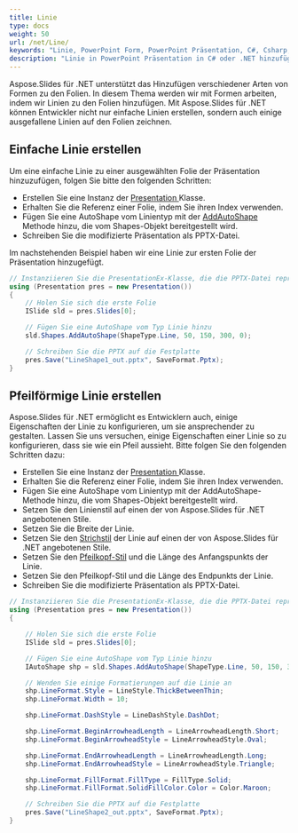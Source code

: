 ```yaml
---
title: Linie
type: docs
weight: 50
url: /net/Line/
keywords: "Linie, PowerPoint Form, PowerPoint Präsentation, C#, Csharp, Aspose.Slides für .NET"
description: "Linie in PowerPoint Präsentation in C# oder .NET hinzufügen"
---
```


Aspose.Slides für .NET unterstützt das Hinzufügen verschiedener Arten von Formen zu den Folien. In diesem Thema werden wir mit Formen arbeiten, indem wir Linien zu den Folien hinzufügen. Mit Aspose.Slides für .NET können Entwickler nicht nur einfache Linien erstellen, sondern auch einige ausgefallene Linien auf den Folien zeichnen.
## **Einfache Linie erstellen**
Um eine einfache Linie zu einer ausgewählten Folie der Präsentation hinzuzufügen, folgen Sie bitte den folgenden Schritten:

- Erstellen Sie eine Instanz der [Presentation ](https://reference.aspose.com/slides/net/aspose.slides/presentation)Klasse.
- Erhalten Sie die Referenz einer Folie, indem Sie ihren Index verwenden.
- Fügen Sie eine AutoShape vom Linientyp mit der [AddAutoShape](https://reference.aspose.com/slides/net/aspose.slides/ishapecollection/methods/addautoshape/index) Methode hinzu, die vom Shapes-Objekt bereitgestellt wird.
- Schreiben Sie die modifizierte Präsentation als PPTX-Datei.

Im nachstehenden Beispiel haben wir eine Linie zur ersten Folie der Präsentation hinzugefügt.

```c#
// Instanziieren Sie die PresentationEx-Klasse, die die PPTX-Datei repräsentiert
using (Presentation pres = new Presentation())
{
    // Holen Sie sich die erste Folie
    ISlide sld = pres.Slides[0];

    // Fügen Sie eine AutoShape vom Typ Linie hinzu
    sld.Shapes.AddAutoShape(ShapeType.Line, 50, 150, 300, 0);

    // Schreiben Sie die PPTX auf die Festplatte
    pres.Save("LineShape1_out.pptx", SaveFormat.Pptx);
}
```


## **Pfeilförmige Linie erstellen**
Aspose.Slides für .NET ermöglicht es Entwicklern auch, einige Eigenschaften der Linie zu konfigurieren, um sie ansprechender zu gestalten. Lassen Sie uns versuchen, einige Eigenschaften einer Linie so zu konfigurieren, dass sie wie ein Pfeil aussieht. Bitte folgen Sie den folgenden Schritten dazu:

- Erstellen Sie eine Instanz der [Presentation ](https://reference.aspose.com/slides/net/aspose.slides/presentation)Klasse[](http://www.aspose.com/api/net/slides/aspose.slides/)[](http://www.aspose.com/api/net/slides/aspose.slides/).
- Erhalten Sie die Referenz einer Folie, indem Sie ihren Index verwenden.
- Fügen Sie eine AutoShape vom Linientyp mit der AddAutoShape-Methode hinzu, die vom Shapes-Objekt bereitgestellt wird.
- Setzen Sie den Linienstil auf einen der von Aspose.Slides für .NET angebotenen Stile.
- Setzen Sie die Breite der Linie.
- Setzen Sie den [Strichstil](https://reference.aspose.com/slides/net/aspose.slides/linedashstyle) der Linie auf einen der von Aspose.Slides für .NET angebotenen Stile.
- Setzen Sie den [Pfeilkopf-Stil](https://reference.aspose.com/slides/net/aspose.slides/linearrowheadstyle) und die Länge des Anfangspunkts der Linie.
- Setzen Sie den Pfeilkopf-Stil und die Länge des Endpunkts der Linie.
- Schreiben Sie die modifizierte Präsentation als PPTX-Datei.

```c#
// Instanziieren Sie die PresentationEx-Klasse, die die PPTX-Datei repräsentiert
using (Presentation pres = new Presentation())
{

    // Holen Sie sich die erste Folie
    ISlide sld = pres.Slides[0];

    // Fügen Sie eine AutoShape vom Typ Linie hinzu
    IAutoShape shp = sld.Shapes.AddAutoShape(ShapeType.Line, 50, 150, 300, 0);

    // Wenden Sie einige Formatierungen auf die Linie an
    shp.LineFormat.Style = LineStyle.ThickBetweenThin;
    shp.LineFormat.Width = 10;

    shp.LineFormat.DashStyle = LineDashStyle.DashDot;

    shp.LineFormat.BeginArrowheadLength = LineArrowheadLength.Short;
    shp.LineFormat.BeginArrowheadStyle = LineArrowheadStyle.Oval;

    shp.LineFormat.EndArrowheadLength = LineArrowheadLength.Long;
    shp.LineFormat.EndArrowheadStyle = LineArrowheadStyle.Triangle;

    shp.LineFormat.FillFormat.FillType = FillType.Solid;
    shp.LineFormat.FillFormat.SolidFillColor.Color = Color.Maroon;

    // Schreiben Sie die PPTX auf die Festplatte
    pres.Save("LineShape2_out.pptx", SaveFormat.Pptx);
}
```